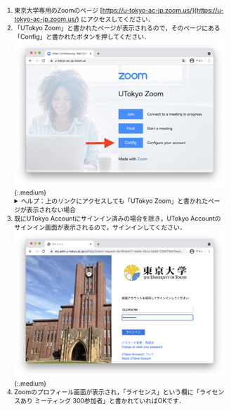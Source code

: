 1. 東京大学専用のZoomのページ [https://u-tokyo-ac-jp.zoom.us/](https://u-tokyo-ac-jp.zoom.us/) にアクセスしてください．
1. 「UTokyo Zoom」と書かれたページが表示されるので，そのページにある「Config」と書かれたボタンを押してください．
    ![](/zoom/img/zoom_signin_1.png){:.medium}
    <details>
        <summary>ヘルプ：上のリンクにアクセスしても「UTokyo Zoom」と書かれたページが表示されない場合</summary>
        前から持っていた自分のアカウントで既にZoomにサインインしているときに起きます．<a href="https://zoom.us/profile">Zoomの設定画面</a>の右上のアイコン（自分のアイコンか，設定していない場合は人のマーク）をクリックして，「サインアウト」してから，アクセスし直してください．<img src="/zoom/img/zoom_signin_3.png" alt="" class="medium">
        それでもうまくいかなければ，<a href="/support/">サポート窓口</a>に相談してください．
    </details>
1. 既にUTokyo Accountにサインイン済みの場合を除き，UTokyo Accountのサインイン画面が表示されるので，サインインしてください．
![](/zoom/img/zoom_signin_2.png){:.medium}
1. Zoomのプロフィール画面が表示され，「ライセンス」という欄に「ライセンスあり ミーティング 300参加者」と書かれていればOKです．
